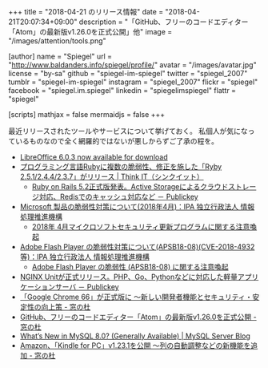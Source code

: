 +++
title = "2018-04-21 のリリース情報"
date =  "2018-04-21T20:07:34+09:00"
description = "「GitHub、フリーのコードエディター「Atom」の最新版v1.26.0を正式公開」他"
image = "/images/attention/tools.png"

[author]
  name      = "Spiegel"
  url       = "http://www.baldanders.info/spiegel/profile/"
  avatar    = "/images/avatar.jpg"
  license   = "by-sa"
  github    = "spiegel-im-spiegel"
  twitter   = "spiegel_2007"
  tumblr    = "spiegel-im-spiegel"
  instagram = "spiegel_2007"
  flickr    = "spiegel"
  facebook  = "spiegel.im.spiegel"
  linkedin  = "spiegelimspiegel"
  flattr    = "spiegel"

[scripts]
  mathjax = false
  mermaidjs = false
+++

最近リリースされたツールやサービスについて挙げておく。
私個人が気になっているものなので全く網羅的ではないが悪しからずご了承の程を。

- [LibreOffice 6.0.3 now available for download](https://blog.documentfoundation.org/blog/2018/04/05/libreoffice-6-0-3-now-available-for-download/)
- [プログラミング言語Rubyに複数の脆弱性、修正を施した「Ryby 2.5.1/2.4.4/2.3.7」がリリース | Think IT（シンクイット）](https://thinkit.co.jp/news/bn/13722)
    - [Ruby on Rails 5.2正式版発表。Active Storageによるクラウドストレージ対応、Redisでのキャッシュ対応など － Publickey](http://www.publickey1.jp/blog/18/ruby_on_rails_52active_storageredis.html)
- [Microsoft 製品の脆弱性対策について(2018年4月)：IPA 独立行政法人 情報処理推進機構](https://www.ipa.go.jp/security/ciadr/vul/20180411-ms.html)
    - [2018年 4月マイクロソフトセキュリティ更新プログラムに関する注意喚起](https://www.jpcert.or.jp/at/2018/at180016.html)
- [Adobe Flash Player の脆弱性対策について(APSB18-08)(CVE-2018-4932等)：IPA 独立行政法人 情報処理推進機構](https://www.ipa.go.jp/security/ciadr/vul/20180411-adobeflashplayer.html)
    - [Adobe Flash Player の脆弱性 (APSB18-08) に関する注意喚起](https://www.jpcert.or.jp/at/2018/at180015.html)
- [NGINX Unitが正式リリース。PHP、Go、Pythonなどに対応した軽量アプリケーションサーバ － Publickey](http://www.publickey1.jp/blog/18/nginx_unitphpgopython.html)
- [「Google Chrome 66」が正式版に ～新しい開発者機能とセキュリティ・安定性の向上策 - 窓の杜](https://forest.watch.impress.co.jp/docs/news/1117707.html)
- [GitHub、フリーのコードエディター「Atom」の最新版v1.26.0を正式公開 - 窓の杜](https://forest.watch.impress.co.jp/docs/news/1118071.html)
- [What’s New in MySQL 8.0? (Generally Available) | MySQL Server Blog](https://mysqlserverteam.com/whats-new-in-mysql-8-0-generally-available/)
- [Amazon、「Kindle for PC」v1.23.1を公開 ～列の自動調整などの新機能を追加 - 窓の杜](https://forest.watch.impress.co.jp/docs/news/1118226.html)
